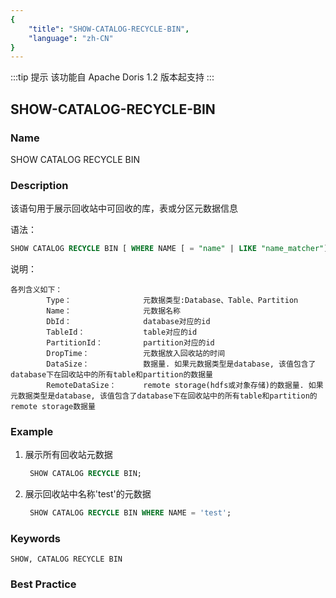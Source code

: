 ```yaml
---
{
    "title": "SHOW-CATALOG-RECYCLE-BIN",
    "language": "zh-CN"
}
---
```


<!--
Licensed to the Apache Software Foundation (ASF) under one
or more contributor license agreements.  See the NOTICE file
distributed with this work for additional information
regarding copyright ownership.  The ASF licenses this file
to you under the Apache License, Version 2.0 (the
"License"); you may not use this file except in compliance
with the License.  You may obtain a copy of the License at

  http://www.apache.org/licenses/LICENSE-2.0

Unless required by applicable law or agreed to in writing,
software distributed under the License is distributed on an
"AS IS" BASIS, WITHOUT WARRANTIES OR CONDITIONS OF ANY
KIND, either express or implied.  See the License for the
specific language governing permissions and limitations
under the License.
-->

:::tip 提示
该功能自 Apache Doris  1.2 版本起支持
:::

## SHOW-CATALOG-RECYCLE-BIN

### Name



SHOW CATALOG RECYCLE BIN



### Description

该语句用于展示回收站中可回收的库，表或分区元数据信息

语法：

```sql
SHOW CATALOG RECYCLE BIN [ WHERE NAME [ = "name" | LIKE "name_matcher"] ]
```

说明：

```
各列含义如下：
        Type：                元数据类型:Database、Table、Partition
        Name：                元数据名称		
        DbId：                database对应的id
        TableId：             table对应的id
        PartitionId：         partition对应的id
        DropTime：            元数据放入回收站的时间
        DataSize：            数据量. 如果元数据类型是database, 该值包含了database下在回收站中的所有table和partition的数据量
        RemoteDataSize：      remote storage(hdfs或对象存储)的数据量. 如果元数据类型是database, 该值包含了database下在回收站中的所有table和partition的remote storage数据量
```


### Example

 1. 展示所有回收站元数据
    
      ```sql
       SHOW CATALOG RECYCLE BIN;
      ```

 2. 展示回收站中名称'test'的元数据
    
      ```sql
       SHOW CATALOG RECYCLE BIN WHERE NAME = 'test';
      ```

### Keywords

    SHOW, CATALOG RECYCLE BIN

### Best Practice

